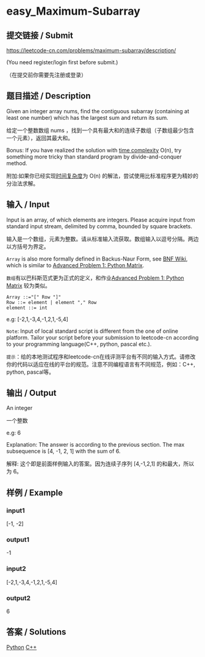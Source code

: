 # easy_Maximum-Subarray

## 提交链接 / Submit 
https://leetcode-cn.com/problems/maximum-subarray/description/

(You need register/login first before submit.)

（在提交前你需要先注册或登录）

## 题目描述 / Description

Given an integer array nums, find the contiguous subarray (containing at least one number) which has the largest sum and return its sum.

给定一个整数数组 nums ，找到一个具有最大和的连续子数组（子数组最少包含一个元素），返回其最大和。

Bonus:  If you have realized the solution with [time complexity](https://en.wikipedia.org/wiki/Time_complexity) O(n), try something more tricky than standard program by divide-and-conquer method.

附加:如果你已经实现[时间复杂度](https://en.wikipedia.org/wiki/Time_complexity)为 O(n) 的解法，尝试使用比标准程序更为精妙的分治法求解。

## 输入 / Input

Input is an array, of which elements are integers. Please acquire input from standard input stream,  delimited by comma, bounded by square brackets.

输入是一个数组，元素为整数。请从标准输入流获取。数组输入以逗号分隔。两边以方括号为界定。

`Array` is also more formally defined in Backus-Naur Form, see [BNF Wiki](https://en.wikipedia.org/wiki/Backus%E2%80%93Naur_form), which is similar to [Advanced Problem 1: Python Matrix](https://github.com/SIST-Manual/Matrix/blob/master/Python/README.md).

`数组`有以巴科斯范式更为正式的定义，和作业[Advanced Problem 1: Python Matrix](https://github.com/SIST-Manual/Matrix/blob/master/Python/README.md) 较为类似。

```
Array ::="[" Row "]"
Row ::= element | element "," Row
element ::= int
```

e.g: [-2,1,-3,4,-1,2,1,-5,4]

`Note`: Input of local standard script is different from the one of online platform. Tailor your script before your submission to leetcode-cn according to your programming language(C++, python, pascal etc.).

`提示`：给的本地测试程序和leetcode-cn在线评测平台有不同的输入方式。请修改你的代码以适应在线的平台的规范。注意不同编程语言有不同规范，例如：C++, python, pascal等。


## 输出 / Output

An integer

一个整数

e.g: 6

Explanation: The answer is according to the previous section. The max subsequence is [4, -1, 2, 1] with the sum of 6.

解释: 这个即是前面样例输入的答案。因为连续子序列 [4,-1,2,1] 的和最大，所以为 6。

## 样例 / Example

### input1

[-1, -2]

### output1

-1

### input2

 [-2,1,-3,4,-1,2,1,-5,4]

### output2

6

## 答案 / Solutions

[Python](https://github.com/SIST-Manual/easy_Maximum-Subarray/blob/master/solve.py)
[C++](https://github.com/SIST-Manual/easy_Maximum-Subarray/blob/master/solve.cpp)